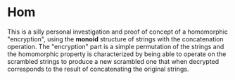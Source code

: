 # Hom

This is a silly personal investigation and proof of concept of a homomorphic "encryption", using the **monoid** structure of strings with the concatenation operation.
The "encryption" part is a simple permutation of the strings and the homomorphic property is characterized by being able to operate on the scrambled strings to produce a new scrambled one that when decrypted corresponds to the result of concatenating the original strings.